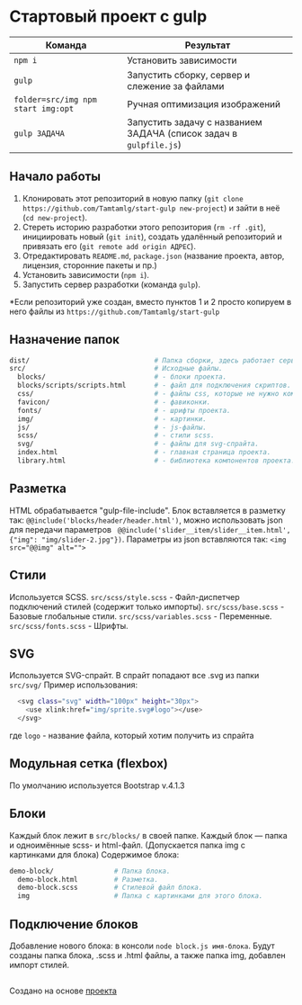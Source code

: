 # Стартовый проект с gulp

<table>
  <thead>
    <tr>
      <th>Команда</th>
      <th>Результат</th>
    </tr>
  </thead>
  <tbody>
    <tr>
      <td width="40%"><code>npm i</code></td>
      <td>Установить зависимости</td>
    </tr>
    <tr>
      <td><code>gulp</code></td>
      <td>Запустить сборку, сервер и слежение за файлами</td>
    </tr>
    <tr>
      <td><code>folder=src/img npm start img:opt</code></td>
      <td>Ручная оптимизация изображений</td>
    </tr>
    <tr>
      <td><code>gulp ЗАДАЧА</code></td>
      <td>Запустить задачу с названием ЗАДАЧА (список задач в <code>gulpfile.js</code>)</td>
    </tr>
  </tbody>
</table>



## Начало работы

1. Клонировать этот репозиторий в новую папку (`git clone https://github.com/Tamtamlg/start-gulp new-project`) и зайти в неё (`cd new-project`).
2. Стереть историю разработки этого репозитория (`rm -rf .git`), инициировать новый (`git init`), создать удалённый репозиторий и привязать его (`git remote add origin АДРЕС`).
3. Отредактировать `README.md`, `package.json` (название проекта, автор, лицензия, сторонние пакеты и пр.)
4. Установить зависимости (`npm i`).
5. Запустить сервер разработки (команда `gulp`).

*Если репозиторий уже создан, вместо пунктов 1 и 2 просто копируем в него файлы из `https://github.com/Tamtamlg/start-gulp`



## Назначение папок

```bash
dist/                               # Папка сборки, здесь работает сервер автообновлений.
src/                                # Исходные файлы.
  blocks/                           # - блоки проекта.
  blocks/scripts/scripts.html       # - файл для подключения скриптов.
  css/                              # - файлы css, которые не нужно компилировать.
  favicon/                          # - фавиконки.
  fonts/                            # - шрифты проекта.
  img/                              # - картинки.
  js/                               # - js-файлы.
  scss/                             # - стили scss.
  svg/                              # - файлы для svg-спрайта.
  index.html                        # - главная страница проекта.
  library.html                      # - библиотека компонентов проекта.
```


## Разметка

HTML обрабатывается "gulp-file-include".
Блок вставляется в разметку так: `@@include('blocks/header/header.html')`, можно использовать json для передачи параметров ` @@include('slider__item/slider__item.html', {"img": "img/slider-2.jpg"})`. Параметры из json вставляются так: `<img src="@@img" alt="">`



## Стили

Используется SCSS.
`src/scss/style.scss` - Файл-диспетчер подключений стилей (содержит только импорты).
`src/scss/base.scss` - Базовые глобальные стили.
`src/scss/variables.scss` - Переменные.
`src/scss/fonts.scss` - Шрифты.



## SVG

Используется SVG-спрайт.
В спрайт попадают все .svg из папки `src/svg/`
Пример использования:
```bash
  <svg class="svg" width="100px" height="30px">
    <use xlink:href="img/sprite.svg#logo"></use>
  </svg>
```
где `logo` - название файла, который хотим получить из спрайта


## Модульная сетка (flexbox)

По умолчанию используется Bootstrap v.4.1.3



## Блоки

Каждый блок лежит в `src/blocks/` в своей папке. Каждый блок — папка и одноимённые scss- и html-файл. (Допускается папка img с картинками для блока)
Содержимое блока:

```bash
demo-block/               # Папка блока.
  demo-block.html         # Разметка.
  demo-block.scss         # Стилевой файл блока.
  img                     # Папка с картинками для этого блока.
```


## Подключение блоков

Добавление нового блока: в консоли `node block.js имя-блока`. Будут созданы папка блока, .scss и .html файлы, а также папка img, добавлен импорт стилей.





##
Создано на основе [проекта](https://github.com/nicothin/NTH-start-project)